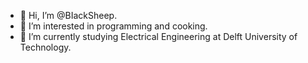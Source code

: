 - 👋 Hi, I’m @BIackSheep.
- 👀 I’m interested in programming and cooking.
- 🌱 I’m currently studying Electrical Engineering at Delft University of Technology.

<!---
BIackSheep/BIackSheep is a ✨ special ✨ repository because its `README.md` (this file) appears on your GitHub profile.
You can click the Preview link to take a look at your changes.
--->
